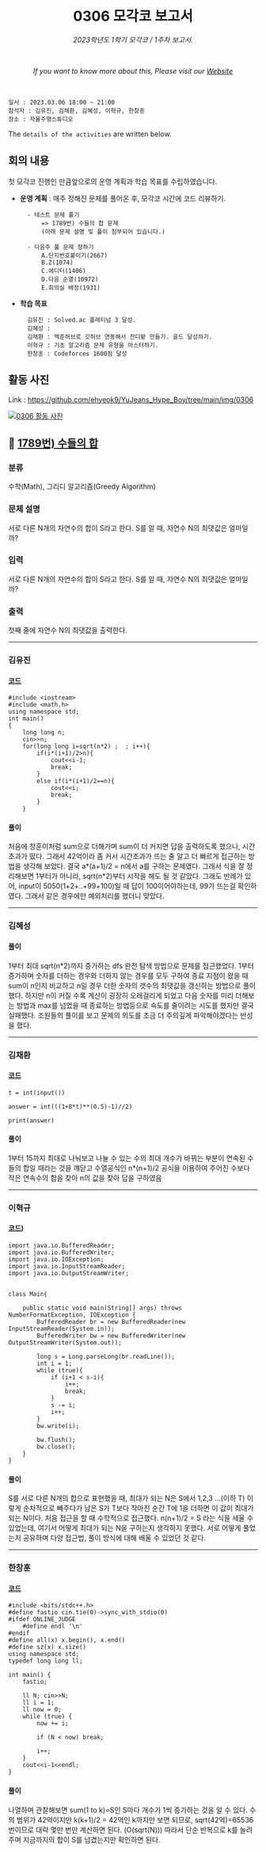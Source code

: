 <h1 align="center">0306 모각코 보고서</h1>
<p align="center"><i>2023학년도 1학기 모각코 / 1주차 보고서.</i></p>
<br>
<p align="center"><i>If you want to know more about this, Please visit our <a href="https://github.com/ehyeok9/YuJeans_Hype_Boy">Website</a></i></p>
<br>

`일시 : 2023.03.06 18:00 ~ 21:00`  
`참석자 : 김유진, 김채환, 김혜성, 이혁규, 한창훈`  
`장소 : 자율주행스튜디오`

The `details of the activities` are written below.

## 회의 내용  
첫 모각코 진행인 만큼앞으로의 운영 계획과 학습 목표를 수립하였습니다.   

- **운영 계획** :  매주 정해진 문제를 풀어온 후, 모각코 시간에 코드 리뷰하기.  

        - 테스트 문제 풀기
            => 1789번) 수들의 합 문제
            (아래 문제 설명 및 풀이 첨부되어 있습니다.)

        - 다음주 풀 문제 정하기
            A.단지번호붙이기(2667)
            B.Z(1074)
            C.에디터(1406)
            D.다음 순열(10972)
            E.회의실 배정(1931)

- **학습 목표**  
        
        김유진 : Solved.ac 플레티넘 3 달성. 
        김혜성 : 
        김채환 : 백준허브로 깃허브 연동해서 잔디밭 만들기. 골드 달성하기.
        이혁규 : 기초 알고리즘 문제 유형을 마스터하기.
        한창훈 : Codeforces 1600점 달성

## 활동 사진

Link : https://github.com/ehyeok9/YuJeans_Hype_Boy/tree/main/img/0306

<a href="https://github.com/ehyeok9/YuJeans_Hype_Boy/blob/main/img/0306/%EC%82%AC%EC%A7%84%202023.%203.%206.%20%EC%98%A4%ED%9B%84%206.55.jpg"><img src="https://github.com/ehyeok9/YuJeans_Hype_Boy/blob/main/img/0306/%EC%82%AC%EC%A7%84%202023.%203.%206.%20%EC%98%A4%ED%9B%84%206.55.jpg" alt="0306 활동 사진" /></a>


## :pencil: [1789번) 수들의 합](https://www.acmicpc.net/problem/1789)

### 분류

수학(Math), 그리디 알고리즘(Greedy Algorithm)

### 문제 설명

<p>서로 다른 N개의 자연수의 합이 S라고 한다. S를 알 때, 자연수 N의 최댓값은 얼마일까?</p>

### 입력 

 <p>서로 다른 N개의 자연수의 합이 S라고 한다. S를 알 때, 자연수 N의 최댓값은 얼마일까?</p>

### 출력 

 <p>첫째 줄에 자연수 N의 최댓값을 출력한다.</p>


---
### 김유진

#### [코드](0306_Code/yyjin1217.cpp)
```
#include <iostream>
#include <math.h>
using namespace std;
int main()
{
    long long n;
    cin>>n;
    for(long long i=sqrt(n*2) ;  ; i++){
        if(i*(i+1)/2>n){
            cout<<i-1;
            break;
        }
        else if(i*(i+1)/2==n){
            cout<<i;
            break;
        }
    }    
```

#### 풀이
처음에 창훈이처럼 sum으로 더해가며 sum이 더 커지면 답을 출력하도록 했으나, 시간초과가 떴다. 그래서 42억이라 좀 커서 시간초과가 뜨는 줄 알고 더 빠르게 접근하는 방법을 생각해 보았다.
결국 a*(a+1)/2 = n에서 a를 구하는 문제였다. 그래서 식을 잘 정리해보면 1부터가 아니라, sqrt(n*2)부터 시작을 해도 될 것 같았다. 그래도 반례가 있어, input이 5050(1+2+..+99+100)일 때 답이 100이어야하는데, 99가 뜨는걸 확인하였다. 그래서 같은 경우에만 예외처리를 했더니 맞았다.  

---

### 김혜성
#### 풀이
1부터 최대 sqrt(n*2)까지 증가하는 dfs 완전 탐색 방법으로 문제를 접근했었다. 1부터 증가하며 숫자를 더하는 경우와 더하지 않는 경우를 모두 구하여 종료 지점이 왔을 때 sum이 n인지 비교하고 n일 경우 더한 숫자의 갯수의 최댓값을 갱신하는 방법으로 풀이했다. 하지만 n이 커질 수록 계산이 굉장히 오래걸리게 되었고 다음 숫자를 미리 더해보는 방법과 max를 넘었을 때 종료하는 방법등으로 속도를 줄이려는 시도를 했지만 결국 실패했다. 조원들의 풀이를 보고 문제의 의도를 조금 더 주의깊게 파악해야겠다는 반성을 했다.
  
---

### 김채환
#### [코드](0306_Code/chkim417.py)
```
t = int(input())

answer = int(((1+8*t)**(0.5)-1)//2)

print(answer)
```

#### 풀이
1부터 15까지 최대로 나눠보고 
나눌 수 있는 수의 최대 개수가 바뀌는 부분이  연속된 수들의 합일 때라는 것을 꺠닫고 
수열공식인 n*(n+1)/2 공식을 이용하여
주어진 수보다 작은 연속수의 합을 찾아 n의 값을 찾아 답을 구하였음 

---

### 이혁규
#### [코드](0306_Code/e_hyeok9.java))
```
import java.io.BufferedReader;
import java.io.BufferedWriter;
import java.io.IOException;
import java.io.InputStreamReader;
import java.io.OutputStreamWriter;


class Main{
    
    public static void main(String[] args) throws NumberFormatException, IOException {
        BufferedReader br = new BufferedReader(new InputStreamReader(System.in));
        BufferedWriter bw = new BufferedWriter(new OutputStreamWriter(System.out));
        
        long s = Long.parseLong(br.readLine());
        int i = 1;
        while (true){
            if (i+1 < s-i){
                i++;
                break;
            }
            s -= i;
            i++;
        }
        bw.write(i);
        
        bw.flush();
        bw.close();
    }
}
```

#### 풀이
S를 서로 다른 N개의 합으로 표현했을 때, 최대가 되는 N은 S에서 1,2,3 ...(이하 T) 이렇게 순차적으로 빼주다가 남은 S가 T보다 작아진 순간 T에 1을 더하면 이 값이 최대가 되는 N이다.
처음 접근을 할 때 수학적으로 접근했다. n(n+1)/2 = S 라는 식을 세울 수 있었는데, 여기서 어떻게 최대가 되는 N을 구하는지 생각하지 못했다. 서로 어떻게 풀었는지 공유하며 다양 접근법, 풀이 방식에 대해 배울 수 있었던 것 같다.


---

### 한창훈
#### [코드](0306_Code/noye.cpp)
```
#include <bits/stdc++.h>
#define fastio cin.tie(0)->sync_with_stdio(0)
#ifdef ONLINE_JUDGE
    #define endl '\n'
#endif
#define all(x) x.begin(), x.end()
#define sz(x) x.size()
using namespace std;
typedef long long ll;

int main() {
    fastio;
    
    ll N; cin>>N;
    ll i = 1;
    ll now = 0;
    while (true) {
        now += i;
        
        if (N < now) break;

        i++;
    }
    cout<<i-1<<endl;
}
```

#### 풀이
나열하며 관찰해보면 sum(1 to k)=S인 S마다 개수가 1씩 증가하는 것을 알 수 있다.
수의 범위가 42억이지만 k(k+1)/2 = 42억인 k까지만 보면 되므로, sqrt(42억)=65536번이므로 대략 몇만 번만 계산하면 된다. (O(sqrt(N)))
따라서 단순 반복으로 k를 늘려주며 지금까지의 합이 S를 넘겼는지만 확인하면 된다.

